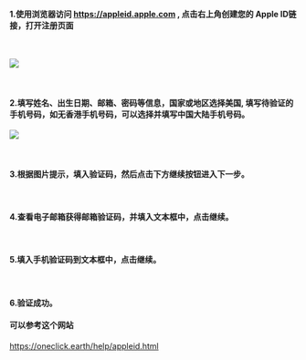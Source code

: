 #### 1.使用浏览器访问 https://appleid.apple.com , 点击右上角创建您的 Apple ID链接，打开注册页面

<br>

![](https://pic.imgdb.cn/item/66a5bca0d9c307b7e95c097b.jpg)

<br>

#### 2.填写姓名、出生日期、邮箱、密码等信息，国家或地区选择美国, 填写待验证的手机号码，如无香港手机号码，可以选择并填写中国大陆手机号码。

![](https://pic.imgdb.cn/item/66a5be86d9c307b7e95d4bea.png)

<br>

#### 3.根据图片提示，填入验证码，然后点击下方继续按钮进入下一步。

<br>

#### 4.查看电子邮箱获得邮箱验证码，并填入文本框中，点击继续。
<br>

#### 5.填入手机验证码到文本框中，点击继续。
<br>

#### 6.验证成功。

#### 可以参考这个网站
https://oneclick.earth/help/appleid.html
